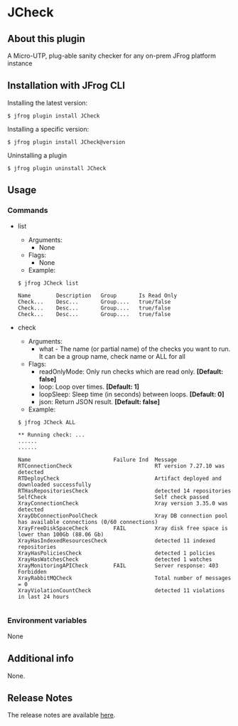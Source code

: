 # JCheck

## About this plugin
A Micro-UTP, plug-able sanity checker for any on-prem JFrog platform instance

## Installation with JFrog CLI
Installing the latest version:

`$ jfrog plugin install JCheck`

Installing a specific version:

`$ jfrog plugin install JCheck@version`

Uninstalling a plugin

`$ jfrog plugin uninstall JCheck`

## Usage
### Commands
* list
    - Arguments:
        - None
    - Flags:
        - None
    - Example:
    ```
  $ jfrog JCheck list

  Name        Description   Group       Is Read Only
  Check...    Desc...       Group....   true/false  
  Check...    Desc...       Group....   true/false  
  Check...    Desc...       Group....   true/false  

  ```

* check
    - Arguments:
        - what - The name (or partial name) of the checks you want to run. It can be a group name, check name or ALL for all
    - Flags:
        - readOnlyMode: Only run checks which are read only. **[Default: false]**
        - loop: Loop over times. **[Default: 1]**
        - loopSleep: Sleep time (in seconds) between loops. **[Default: 0]**
        - json: Return JSON result. **[Default: false]**
    - Example:
    ```
  $ jfrog JCheck ALL
  
    ** Running check: ...
    ......
    ......

    Name                          Failure Ind  Message
    RTConnectionCheck                          RT version 7.27.10 was detected
    RTDeployCheck                              Artifact deployed and downloaded successfully
    RTHasRepositoriesCheck                     detected 14 repositories
    SelfCheck                                  Self check passed
    XrayConnectionCheck                        Xray version 3.35.0 was detected
    XrayDbConnectionPoolCheck                  Xray DB connection pool has available connections (0/60 connections)
    XrayFreeDiskSpaceCheck        FAIL         Xray disk free space is lower than 100Gb (88.06 Gb)
    XrayHasIndexedResourcesCheck               detected 11 indexed repositories
    XrayHasPoliciesCheck                       detected 1 policies
    XrayHasWatchesCheck                        detected 1 watches
    XrayMonitoringAPICheck        FAIL         Server response: 403 Forbidden
    XrayRabbitMQCheck                          Total number of messages = 0
    XrayViolationCountCheck                    detected 11 violations in last 24 hours
    
    
  ```

### Environment variables
None

## Additional info
None.

## Release Notes
The release notes are available [here](RELEASE.md).
